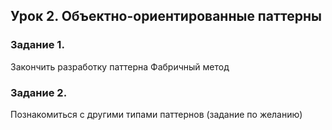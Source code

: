 ## Урок 2. Объектно-ориентированные паттерны


### Задание 1. 
Закончить разработку паттерна Фабричный метод
### Задание 2. 
Познакомиться с другими типами паттернов (задание по желанию)
